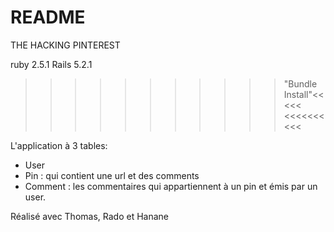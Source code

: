 # README
THE HACKING PINTEREST

ruby 2.5.1 
Rails 5.2.1 

 >>>>>> >>> >>"Bundle Install"<< <<< <<<<<<<<<<

L'application à 3 tables:
- User
- Pin : qui contient une url et des comments 
- Comment : les commentaires qui appartiennent à un pin et émis par un user.


Réalisé avec Thomas, Rado et Hanane



